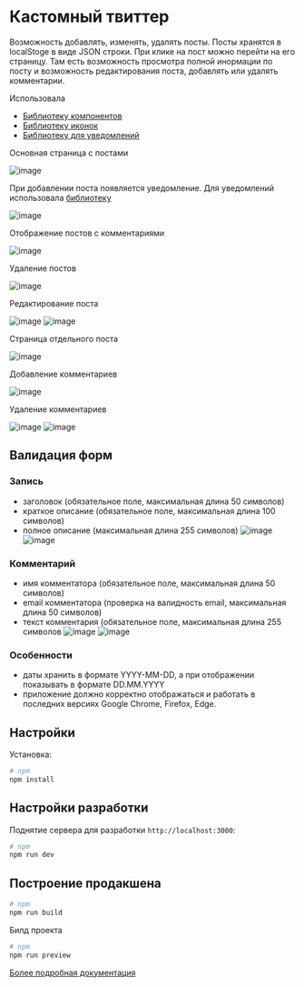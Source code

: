 # Кастомный твиттер

Возможность добавлять, изменять, удалять посты. Посты хранятся в localStoge в виде JSON строки. При клике на пост можно перейти на его страницу. Там есть возможность просмотра полной инормации по посту и возможность редактирования поста, добавлять или удалять комментарии. 



Использовала 
* [Библиотеку компонентов](https://vuetifyjs.com/en)
* [Библиотеку иконок](https://pictogrammers.com/library/mdi/icon)
* [Библиотеку для уведомлений](https://github.com/Maronato/vue-toastification)


Основная страница с постами 

![image](https://github.com/povar0305/custom-twitter/assets/73982948/682a9060-7cbf-4dc6-8f7f-97c60e44403e)


При добавлении поста появляется уведомление. Для уведомлений использовала [библиотеку](https://github.com/Maronato/vue-toastification)

![image](https://github.com/povar0305/custom-twitter/assets/73982948/a70a4d3b-0dfb-4588-bd7e-cdd16f8fd7e2)


Отображение постов с комментариями 

![image](https://github.com/povar0305/custom-twitter/assets/73982948/d60e6664-52e3-4b2c-9016-eb01ef9c4a52)


Удаление постов 

![image](https://github.com/povar0305/custom-twitter/assets/73982948/2b16de9f-00c7-492c-935b-f16392a0acf4)

Редактирование поста 

![image](https://github.com/povar0305/custom-twitter/assets/73982948/1f6f1751-528e-49c9-8582-b39fc0bc6155)
![image](https://github.com/povar0305/custom-twitter/assets/73982948/4f0f1e52-5ab6-4937-8f74-3644c387a8cc)



Страница отдельного поста 

![image](https://github.com/povar0305/custom-twitter/assets/73982948/89c9c493-a498-460f-ba0e-e709e8931e12)


Добавление комментариев 

![image](https://github.com/povar0305/custom-twitter/assets/73982948/140c4f85-8eaa-4d40-a028-a937f31da8c8)


Удаление комментариев

![image](https://github.com/povar0305/custom-twitter/assets/73982948/6cf0974f-e755-4a72-afef-fc0f927ec620)
![image](https://github.com/povar0305/custom-twitter/assets/73982948/9f8cdb1d-3eaa-4d54-9d92-fb4a85494c3c)




## Валидация форм 


### Запись
* заголовок (обязательное поле, максимальная длина 50 символов)
* краткое описание (обязательное поле, максимальная длина 100 символов)
* полное описание (максимальная длина 255 символов)
![image](https://github.com/povar0305/custom-twitter/assets/73982948/a679b481-7742-4c54-8c92-6c4117272ffb)
![image](https://github.com/povar0305/custom-twitter/assets/73982948/2ecef39b-357f-4e85-a7bd-12a6ebaea700)


### Комментарий
* имя комментатора (обязательное поле, максимальная длина 50 символов)
* email комментатора (проверка на валидность email, максимальная длина 50 символов)
* текст комментария (обязательное поле, максимальная длина 255 символов
![image](https://github.com/povar0305/custom-twitter/assets/73982948/6d6c11a9-3baf-4952-8bbe-ff9db4651d01)
![image](https://github.com/povar0305/custom-twitter/assets/73982948/8adb2a8d-5f0f-48e7-91d1-f0c56eddd04c)


### Особенности 
* даты хранить в формате YYYY-MM-DD, а при отображении показывать в формате DD.MM.YYYY
* приложение должно корректно отображаться и работать в последних версиях Google Chrome, Firefox, Edge.	


## Настройки

Установка:

```bash
# npm
npm install

```

## Настройки разработки

Поднятие сервера для разработки `http://localhost:3000`:

```bash
# npm
npm run dev

```

## Построение продакшена

```bash
# npm
npm run build

```

Билд проекта
```bash
# npm
npm run preview

```

[Более подробная документация](https://nuxt.com/docs/getting-started/deployment)

